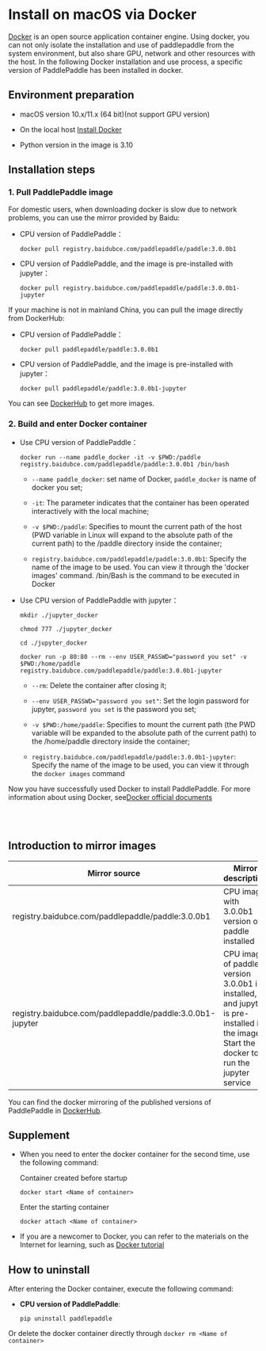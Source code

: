 # **Install on macOS via Docker**

[Docker](https://docs.docker.com/install/) is an open source application container engine. Using docker, you can not only isolate the installation and use of paddlepaddle from the system environment, but also share GPU, network and other resources with the host.
In the following Docker installation and use process, a specific version of PaddlePaddle has been installed in docker.

## Environment preparation

- macOS version 10.x/11.x (64 bit)(not support GPU version)

- On the local host [Install Docker](https://docs.docker.com/engine/install/)

- Python version in the image is 3.10

## Installation steps

### 1. Pull PaddlePaddle image

For domestic users, when downloading docker is slow due to network problems, you can use the mirror provided by Baidu:

* CPU version of PaddlePaddle：
    ```
    docker pull registry.baidubce.com/paddlepaddle/paddle:3.0.0b1
    ```

* CPU version of PaddlePaddle, and the image is pre-installed with jupyter：
    ```
    docker pull registry.baidubce.com/paddlepaddle/paddle:3.0.0b1-jupyter
    ```

If your machine is not in mainland China, you can pull the image directly from DockerHub:

* CPU version of PaddlePaddle：
    ```
    docker pull paddlepaddle/paddle:3.0.0b1
    ```

* CPU version of PaddlePaddle, and the image is pre-installed with jupyter：
    ```
    docker pull paddlepaddle/paddle:3.0.0b1-jupyter
    ```

You can see [DockerHub](https://hub.docker.com/r/paddlepaddle/paddle/tags/) to get more images.

### 2. Build and enter Docker container

* Use CPU version of PaddlePaddle：



    ```
    docker run --name paddle_docker -it -v $PWD:/paddle registry.baidubce.com/paddlepaddle/paddle:3.0.0b1 /bin/bash
    ```

    - `--name paddle_docker`: set name of Docker, `paddle_docker` is name of docker you set;


    - `-it`: The parameter indicates that the container has been operated interactively with the local machine;


    - `-v $PWD:/paddle`: Specifies to mount the current path of the host (PWD variable in Linux will expand to the absolute path of the current path) to the /paddle directory inside the container;

    - `registry.baidubce.com/paddlepaddle/paddle:3.0.0b1`: Specify the name of the image to be used. You can view it through the 'docker images' command. /bin/Bash is the command to be executed in Docker


* Use CPU version of PaddlePaddle with jupyter：


    ```
    mkdir ./jupyter_docker
    ```
    ```
    chmod 777 ./jupyter_docker
    ```
    ```
    cd ./jupyter_docker
    ```
    ```
    docker run -p 80:80 --rm --env USER_PASSWD="password you set" -v $PWD:/home/paddle registry.baidubce.com/paddlepaddle/paddle:3.0.0b1-jupyter
    ```

    - `--rm`: Delete the container after closing it;


    - `--env USER_PASSWD="password you set"`: Set the login password for jupyter, `password you set` is the password you set;


    - `-v $PWD:/home/paddle`: Specifies to mount the current path (the PWD variable will be expanded to the absolute path of the current path) to the /home/paddle directory inside the container;

    - `registry.baidubce.com/paddlepaddle/paddle:3.0.0b1-jupyter`: Specify the name of the image to be used, you can view it through the `docker images` command



Now you have successfully used Docker to install PaddlePaddle. For more information about using Docker, see[Docker official documents](https://docs.docker.com)

<a name="dockers"></a>
</br></br>
## **Introduction to mirror images**
<p align="center">
<table>
    <thead>
    <tr>
        <th> Mirror source </th>
        <th> Mirror description </th>
    </tr>
    </thead>
    <tbody>
        <tr>
        <td> registry.baidubce.com/paddlepaddle/paddle:3.0.0b1 </td>
        <td> CPU image with 3.0.0b1 version of paddle installed </td>
    </tr>
    <tr>
        <td> registry.baidubce.com/paddlepaddle/paddle:3.0.0b1-jupyter </td>
        <td> CPU image of paddle version 3.0.0b1 is installed, and jupyter is pre-installed in the image. Start the docker to run the jupyter service </td>
    </tr>
   </tbody>
</table>
</p>

You can find the docker mirroring of the published versions of PaddlePaddle in [DockerHub](https://hub.docker.com/r/paddlepaddle/paddle/tags/).

## Supplement

* When you need to enter the docker container for the second time, use the following command:

    Container created before startup
    ```
    docker start <Name of container>
    ```

    Enter the starting container
    ```
    docker attach <Name of container>
    ```

* If you are a newcomer to Docker, you can refer to the materials on the Internet for learning, such as [Docker tutorial](http://www.runoob.com/docker/docker-hello-world.html)

## How to uninstall

After entering the Docker container, execute the following command:

* **CPU version of PaddlePaddle**:
    ```
    pip uninstall paddlepaddle
    ```

Or delete the docker container directly through `docker rm <Name of container>`
